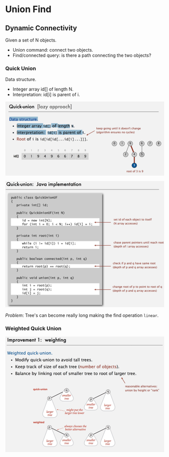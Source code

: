 # Union Find

## Dynamic Connectivity
Given a set of N objects.
- Union command: connect two objects.
- Find/connected query: is there a path connecting the two objects?

### Quick Union
Data structure.
- Integer array id[] of length N.
- Interpretation: id[i] is parent of i.

![](images/quick_union.jpg)

![](images/quick_union_code.jpg)

*Problem*: Tree's can become really long making the find operation `linear`.

### Weighted Quick Union
![](images/weighted_quick_union.jpg)
